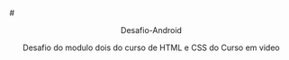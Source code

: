 #<div align="center"> Desafio-Android </div>

<div align="center"> <p> Desafio do modulo dois do curso de HTML e CSS do Curso em video </p> </div>

<div align="center"> </div>
